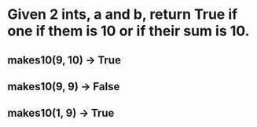 # Given 2 ints, a and b, return True if one if them is 10 or if their sum is 10.

## makes10(9, 10) → True

## makes10(9, 9) → False

## makes10(1, 9) → True

